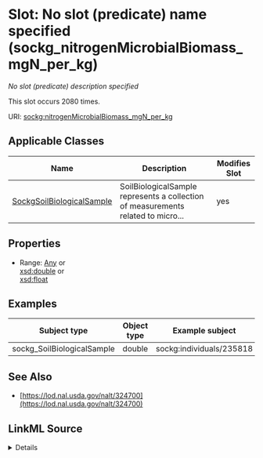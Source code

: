 

# Slot: No slot (predicate) name specified (sockg_nitrogenMicrobialBiomass_mgN_per_kg)


_No slot (predicate) description specified_






This slot occurs 2080 times.


URI: [sockg:nitrogenMicrobialBiomass_mgN_per_kg](https://idir.uta.edu/sockg-ontology/docs/nitrogenMicrobialBiomass_mgN_per_kg)



<!-- no inheritance hierarchy -->





## Applicable Classes

| Name | Description | Modifies Slot |
| --- | --- | --- |
| [SockgSoilBiologicalSample](../classes/SockgSoilBiologicalSample.md) | SoilBiologicalSample represents a collection of measurements related to micro... |  yes  |







## Properties

* Range: [Any](../classes/Any.md)&nbsp;or&nbsp;<br />[xsd:double](http://www.w3.org/2001/XMLSchema#double)&nbsp;or&nbsp;<br />[xsd:float](http://www.w3.org/2001/XMLSchema#float)






## Examples

| Subject type | Object type | Example subject | Example object | Occurrences |
| --- | --- | --- | --- | --- |
| sockg_SoilBiologicalSample | double | sockg:individuals/235818 | 0.122 | 2080 |


## See Also

* [https://lod.nal.usda.gov/nalt/324700](https://lod.nal.usda.gov/nalt/324700)



## LinkML Source

<details>

```yaml
name: sockg_nitrogenMicrobialBiomass_mgN_per_kg
annotations:
  count:
    tag: count
    value: 2080
description: No slot (predicate) description specified
title: No slot (predicate) name specified
examples:
- object:
    example_object: '0.122'
    example_object_type: double
    example_predicate: sockg:nitrogenMicrobialBiomass_mgN_per_kg
    example_subject: sockg:individuals/235818
    example_subject_type: sockg_SoilBiologicalSample
from_schema: soc-kg
see_also:
- https://lod.nal.usda.gov/nalt/324700
rank: 1000
domain: sockg_SoilBiologicalSample
slot_uri: sockg:nitrogenMicrobialBiomass_mgN_per_kg
alias: sockg_nitrogenMicrobialBiomass_mgN_per_kg
domain_of:
- sockg_SoilBiologicalSample
range: Any
any_of:
- range: double
- range: float

```
</details>